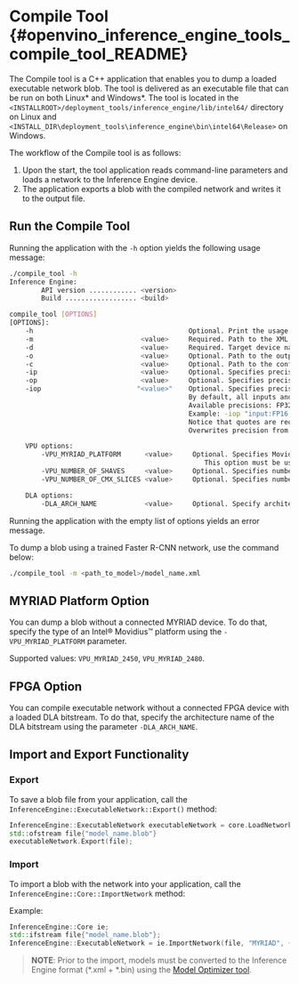 # Compile Tool {#openvino_inference_engine_tools_compile_tool_README}


The Compile tool is a C++ application that enables you to dump a loaded 
executable network blob. The tool is delivered as an executable file that can be
run on both Linux\* and Windows\*. The tool is located in the `<INSTALLROOT>/deployment_tools/inference_engine/lib/intel64/` directory on 
Linux and `<INSTALL_DIR\deployment_tools\inference_engine\bin\intel64\Release>`
on Windows. 

The workflow of the Compile tool is as follows:
1. Upon the start, the tool application reads command-line parameters and loads a network to the 
Inference Engine device.
2. The application exports a blob with the compiled network and writes it to the output file.

## Run the Compile Tool

Running the application with the `-h` option yields the following usage message:

```sh
./compile_tool -h
Inference Engine:
        API version ............ <version>
        Build .................. <build>

compile_tool [OPTIONS]
[OPTIONS]:
    -h                                       Optional. Print the usage message.
    -m                           <value>     Required. Path to the XML model.
    -d                           <value>     Required. Target device name.
    -o                           <value>     Optional. Path to the output file. Default value: "<model_xml_file>.blob".
    -c                           <value>     Optional. Path to the configuration file. Default value: "config".
    -ip                          <value>     Optional. Specifies precision for all input layers of the network. Supported values: FP32, FP16, U8. Default value: FP16.
    -op                          <value>     Optional. Specifies precision for all output layers of the network. Supported values: FP32, FP16, U8. Default value: FP16.
    -iop                        "<value>"    Optional. Specifies precision for input and output layers by name.
                                             By default, all inputs and outputs have the FP16 precision.
                                             Available precisions: FP32, FP16, U8.
                                             Example: -iop "input:FP16, output:FP16".
                                             Notice that quotes are required.
                                             Overwrites precision from ip and op options for specified layers.

    VPU options:
        -VPU_MYRIAD_PLATFORM      <value>     Optional. Specifies Movidius platform. Supported values: VPU_MYRIAD_2450, VPU_MYRIAD_2480. Overwrites value from config.
                                                 This option must be used in order to compile blob without a connected Myriad device.
        -VPU_NUMBER_OF_SHAVES     <value>     Optional. Specifies number of shaves. Should be set with "VPU_NUMBER_OF_CMX_SLICES". Overwrites value from config.
        -VPU_NUMBER_OF_CMX_SLICES <value>     Optional. Specifies number of CMX slices. Should be set with "VPU_NUMBER_OF_SHAVES". Overwrites value from config.

    DLA options:
        -DLA_ARCH_NAME            <value>     Optional. Specify architecture name used to compile executable network for FPGA device.
```

Running the application with the empty list of options yields an error message.

To dump a blob using a trained Faster R-CNN network, use the command below:

```sh
./compile_tool -m <path_to_model>/model_name.xml
```

## MYRIAD Platform Option

You can dump a blob without a connected MYRIAD device.
To do that, specify the type of an Intel® Movidius™ platform using the `-VPU_MYRIAD_PLATFORM` parameter.

Supported values: `VPU_MYRIAD_2450`, `VPU_MYRIAD_2480`.

## FPGA Option

You can compile executable network without a connected FPGA device with a loaded DLA bitstream.
To do that, specify the architecture name of the DLA bitstream using the parameter `-DLA_ARCH_NAME`.

## Import and Export Functionality

### Export

To save a blob file from your application, call the `InferenceEngine::ExecutableNetwork::Export()` 
method:

```cpp
InferenceEngine::ExecutableNetwork executableNetwork = core.LoadNetwork(network, "MYRIAD", {});
std::ofstream file{"model_name.blob"}
executableNetwork.Export(file);
```

### Import

To import a blob with the network into your application, call the 
`InferenceEngine::Core::ImportNetwork` method:

Example:

```cpp
InferenceEngine::Core ie;
std::ifstream file{"model_name.blob"};
InferenceEngine::ExecutableNetwork = ie.ImportNetwork(file, "MYRIAD", {});
```

> **NOTE**: Prior to the import, models must be converted to the Inference Engine format 
> (\*.xml + \*.bin) using the [Model Optimizer tool](https://software.intel.com/en-us/articles/OpenVINO-ModelOptimizer).
